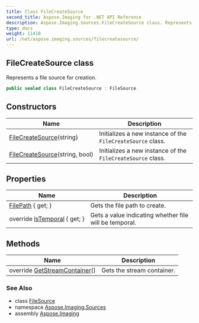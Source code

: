 ```yaml
---
title: Class FileCreateSource
second_title: Aspose.Imaging for .NET API Reference
description: Aspose.Imaging.Sources.FileCreateSource class. Represents a file source for creation
type: docs
weight: 11410
url: /net/aspose.imaging.sources/filecreatesource/
---
```

## FileCreateSource class

Represents a file source for creation.

```csharp
public sealed class FileCreateSource : FileSource
```

## Constructors

| Name | Description |
| --- | --- |
| [FileCreateSource](filecreatesource/#constructor)(string) | Initializes a new instance of the `FileCreateSource` class. |
| [FileCreateSource](filecreatesource/#constructor_1)(string, bool) | Initializes a new instance of the `FileCreateSource` class. |

## Properties

| Name | Description |
| --- | --- |
| [FilePath](../../aspose.imaging.sources/filecreatesource/filepath/) { get; } | Gets the file path to create. |
| override [IsTemporal](../../aspose.imaging.sources/filecreatesource/istemporal/) { get; } | Gets a value indicating whether file will be temporal. |

## Methods

| Name | Description |
| --- | --- |
| override [GetStreamContainer](../../aspose.imaging.sources/filecreatesource/getstreamcontainer/)() | Gets the stream container. |

### See Also

* class [FileSource](../filesource/)
* namespace [Aspose.Imaging.Sources](../../aspose.imaging.sources/)
* assembly [Aspose.Imaging](../../)



